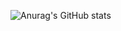 ![Anurag's GitHub stats](https://github-readme-stats.vercel.app/api?username=anuraghazra&show_icons=true&theme=radical)














